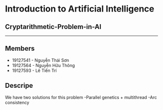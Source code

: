 # Introduction to Artificial Intelligence
## Cryptarithmetic-Problem-in-AI

---

## Members
- 19127541 - Nguyễn Thái Sơn
- 19127564 - Nguyễn Hữu Thông
- 19127593 - Lê Tiến Trí

## Descripe
We have two solutions for this problem
-Parallel genetics + multithread
-Arc consistency
